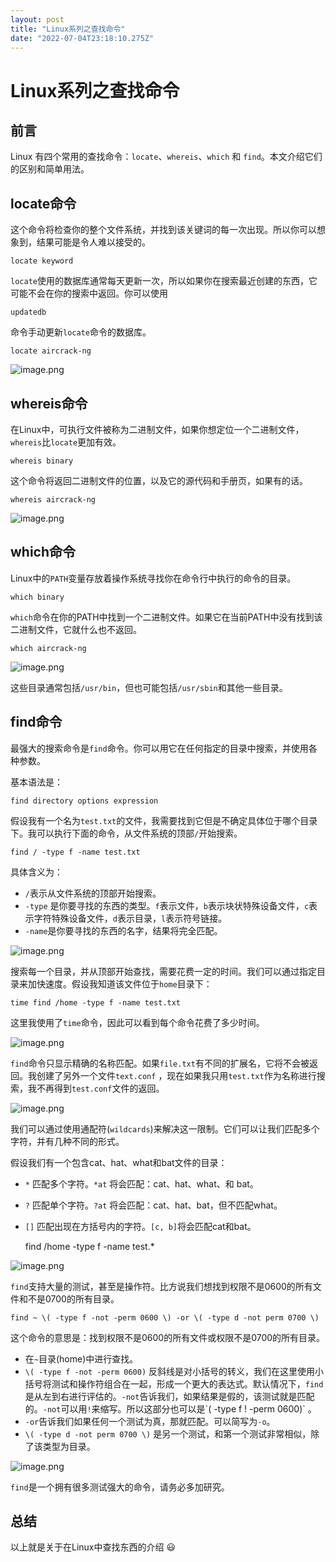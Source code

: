 ```yaml
---
layout: post
title: "Linux系列之查找命令"
date: "2022-07-04T23:18:10.275Z"
---
```

Linux系列之查找命令
============

前言
--

Linux 有四个常用的查找命令：`locate`、`whereis`、`which` 和 `find`。本文介绍它们的区别和简单用法。

locate命令
--------

这个命令将检查你的整个文件系统，并找到该关键词的每一次出现。所以你可以想象到，结果可能是令人难以接受的。

    locate keyword
    

`locate`使用的数据库通常每天更新一次，所以如果你在搜索最近创建的东西，它可能不会在你的搜索中返回。你可以使用

    updatedb
    

命令手动更新`locate`命令的数据库。

    locate aircrack-ng
    

![image.png](https://p9-juejin.byteimg.com/tos-cn-i-k3u1fbpfcp/87869dc1b7f74e0e8e47b6948e93a3f6~tplv-k3u1fbpfcp-watermark.image?)

whereis命令
---------

在Linux中，可执行文件被称为二进制文件，如果你想定位一个二进制文件，`whereis`比`locate`更加有效。

    whereis binary
    

这个命令将返回二进制文件的位置，以及它的源代码和手册页，如果有的话。

    whereis aircrack-ng
    

![image.png](https://p1-juejin.byteimg.com/tos-cn-i-k3u1fbpfcp/df2f6fcad1464cb7aef00528f34352ba~tplv-k3u1fbpfcp-watermark.image?)

which命令
-------

Linux中的`PATH`变量存放着操作系统寻找你在命令行中执行的命令的目录。

    which binary
    

`which`命令在你的PATH中找到一个二进制文件。如果它在当前PATH中没有找到该二进制文件，它就什么也不返回。

    which aircrack-ng
    

![image.png](https://p3-juejin.byteimg.com/tos-cn-i-k3u1fbpfcp/220dea5fe5b64e66ac5dd552e4b39497~tplv-k3u1fbpfcp-watermark.image?)

这些目录通常包括`/usr/bin`，但也可能包括`/usr/sbin`和其他一些目录。

find命令
------

最强大的搜索命令是`find`命令。你可以用它在任何指定的目录中搜索，并使用各种参数。

基本语法是：

    find directory options expression
    

假设我有一个名为`test.txt`的文件，我需要找到它但是不确定具体位于哪个目录下。我可以执行下面的命令，从文件系统的顶部`/`开始搜索。

    find / -type f -name test.txt
    

具体含义为：

*   `/`表示从文件系统的顶部开始搜索。
*   `-type` 是你要寻找的东西的类型。`f`表示文件，`b`表示块状特殊设备文件，`c`表示字符特殊设备文件，`d`表示目录，`l`表示符号链接。
*   `-name`是你要寻找的东西的名字，结果将完全匹配。

![image.png](https://p9-juejin.byteimg.com/tos-cn-i-k3u1fbpfcp/0789185a62394c62a38c8cabd03fa8f2~tplv-k3u1fbpfcp-watermark.image?)

搜索每一个目录，并从顶部开始查找，需要花费一定的时间。我们可以通过指定目录来加快速度。假设我知道该文件位于`home`目录下：

    time find /home -type f -name test.txt
    

这里我使用了`time`命令，因此可以看到每个命令花费了多少时间。

![image.png](https://p9-juejin.byteimg.com/tos-cn-i-k3u1fbpfcp/299d3a37e63e45ae8435b406cd478c6f~tplv-k3u1fbpfcp-watermark.image?)

`find`命令只显示精确的名称匹配。如果`file.txt`有不同的扩展名，它将不会被返回。我创建了另外一个文件`text.conf` ，现在如果我只用`test.txt`作为名称进行搜索，我不再得到`test.conf`文件的返回。

![image.png](https://p9-juejin.byteimg.com/tos-cn-i-k3u1fbpfcp/a239692a03cb410e8bef383d87eebece~tplv-k3u1fbpfcp-watermark.image?)

我们可以通过使用通配符(`wildcards`)来解决这一限制。它们可以让我们匹配多个字符，并有几种不同的形式。

假设我们有一个包含cat、hat、what和bat文件的目录：

*   `*` 匹配多个字符。`*at` 将会匹配：cat、hat、what、和 bat。
*   `?` 匹配单个字符。`?at` 将会匹配：cat、hat、bat，但不匹配what。
*   `[]` 匹配出现在方括号内的字符。`[c, b]`将会匹配cat和bat。

    find /home -type f -name test.*
    

![image.png](https://p1-juejin.byteimg.com/tos-cn-i-k3u1fbpfcp/ea63e06fef56466c828574e9ca45a90d~tplv-k3u1fbpfcp-watermark.image?)

`find`支持大量的测试，甚至是操作符。比方说我们想找到权限不是0600的所有文件和不是0700的所有目录。

    find ~ \( -type f -not -perm 0600 \) -or \( -type d -not perm 0700 \)
    

这个命令的意思是：找到权限不是0600的所有文件或权限不是0700的所有目录。

*   在`~`目录(home)中进行查找。
*   `\( -type f -not -perm 0600)` 反斜线是对小括号的转义，我们在这里使用小括号将测试和操作符组合在一起，形成一个更大的表达式。默认情况下，`find`是从左到右进行评估的。`-not`告诉我们，如果结果是假的，该测试就是匹配的。`-not`可以用`!`来缩写。所以这部分也可以是\`( -type f ! -perm 0600)\` 。
*   `-or`告诉我们如果任何一个测试为真，那就匹配。可以简写为`-o`。
*   `\( -type d -not perm 0700 \)` 是另一个测试，和第一个测试非常相似，除了该类型为目录。

![image.png](https://p9-juejin.byteimg.com/tos-cn-i-k3u1fbpfcp/51aa82bb2dca41b1ab8d0d01fffc8654~tplv-k3u1fbpfcp-watermark.image?)

`find`是一个拥有很多测试强大的命令，请务必多加研究。

总结
--

以上就是关于在Linux中查找东西的介绍 😃